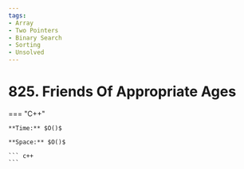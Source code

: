 ```yaml
---
tags:
- Array
- Two Pointers
- Binary Search
- Sorting
- Unsolved
---
```



# 825. Friends Of Appropriate Ages

=== "C++"

    **Time:** $O()$

    **Space:** $O()$

    ``` c++
    ```